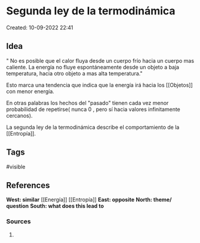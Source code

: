 # Segunda ley de la termodinámica

Created: 10-09-2022 22:41

## <span class="pink"> **Idea** </span>

" No es posible que el calor fluya desde un cuerpo frío hacia un cuerpo mas caliente. La energía no fluye espontáneamente desde un objeto a baja temperatura, hacia otro objeto a mas alta temperatura."

Esto marca una tendencia que indica que la energía irá hacia los [[Objetos]] con menor energía.

En otras palabras los hechos del "pasado" tienen cada vez menor probabilidad de repetirse( nunca 0 , pero sí hacia valores infinitamente cercanos).

La segunda ley de la termodinámica  describe el comportamiento de la [[Entropía]].



## <span class="orange"> **Tags**</span>
<span class="tag"> #visible</span> 

## <span class="green"> **References**</span>
<span class="blue"> **West: similar** </span>
[[Energía]]
[[Entropía]]
<span class="blue"> **East: opposite** </span>
<span class="blue"> **North: theme/ question** </span>
<span class="blue"> **South: what does this lead to** </span>

### <span class="purple"> **Sources**</span>
1. 